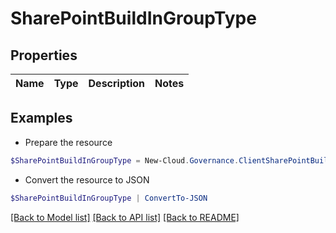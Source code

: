 # SharePointBuildInGroupType
## Properties

Name | Type | Description | Notes
------------ | ------------- | ------------- | -------------

## Examples

- Prepare the resource
```powershell
$SharePointBuildInGroupType = New-Cloud.Governance.ClientSharePointBuildInGroupType 
```

- Convert the resource to JSON
```powershell
$SharePointBuildInGroupType | ConvertTo-JSON
```

[[Back to Model list]](../README.md#documentation-for-models) [[Back to API list]](../README.md#documentation-for-api-endpoints) [[Back to README]](../README.md)

